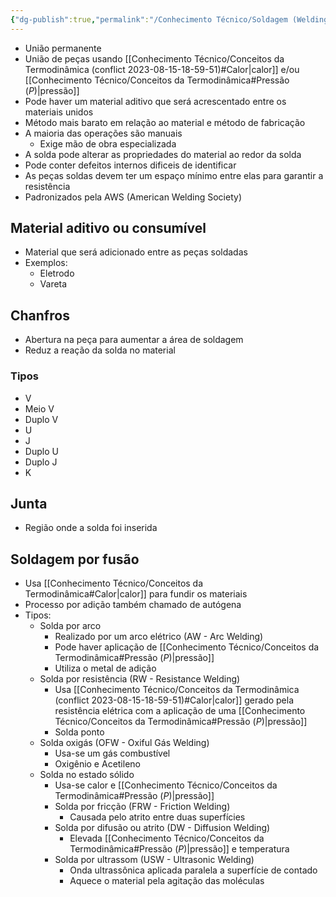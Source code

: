 ```yaml
---
{"dg-publish":true,"permalink":"/Conhecimento Técnico/Soldagem (Welding)/","created":"","updated":""}
---
```



- União permanente
- União de peças usando [[Conhecimento Técnico/Conceitos da Termodinâmica (conflict 2023-08-15-18-59-51)#Calor\|calor]] e/ou [[Conhecimento Técnico/Conceitos da Termodinâmica#Pressão ($P$)\|pressão]]
- Pode haver um material aditivo que será acrescentado entre os materiais unidos
- Método mais barato em relação ao material e método de fabricação
- A maioria das operações são manuais
	- Exige mão de obra especializada
- A solda pode alterar as propriedades do material ao redor da solda
- Pode conter defeitos internos dificeis de identificar
- As peças soldas devem ter um espaço mínimo entre elas para garantir a resistência
- Padronizados pela AWS (American Welding Society)

## Material aditivo ou consumível
- Material que será adicionado entre as peças soldadas
- Exemplos:
	- Eletrodo
	- Vareta

## Chanfros
- Abertura na peça para aumentar a área de soldagem
- Reduz a reação da solda no material

### Tipos
- V
- Meio V
- Duplo V
- U
- J
- Duplo U
- Duplo J
- K

## Junta
- Região onde a solda foi inserida

## Soldagem por fusão
 - Usa [[Conhecimento Técnico/Conceitos da Termodinâmica#Calor\|calor]] para fundir os materiais
 - Processo por adição também chamado de autógena
 - Tipos:
	 - Solda por arco
		 - Realizado por um arco elétrico (AW - Arc Welding)
		 - Pode haver aplicação de [[Conhecimento Técnico/Conceitos da Termodinâmica#Pressão ($P$)\|pressão]]
		 - Utiliza o metal de adição
	 - Solda por resistência (RW - Resistance Welding)
		 - Usa [[Conhecimento Técnico/Conceitos da Termodinâmica (conflict 2023-08-15-18-59-51)#Calor\|calor]] gerado pela resistência elétrica com a aplicação de uma [[Conhecimento Técnico/Conceitos da Termodinâmica#Pressão ($P$)\|pressão]]
		 - Solda ponto
	 - Solda oxigás (OFW - Oxiful Gás Welding)
		 - Usa-se um gás combustível
		 - Oxigênio e Acetileno
	 - Solda no estado sólido
		 - Usa-se calor e [[Conhecimento Técnico/Conceitos da Termodinâmica#Pressão ($P$)\|pressão]]
		 - Solda por fricção (FRW - Friction Welding)
			 - Causada pelo atrito entre duas superfícies
		 - Solda por difusão ou atrito (DW - Diffusion Welding)
			 - Elevada [[Conhecimento Técnico/Conceitos da Termodinâmica#Pressão ($P$)\|pressão]] e temperatura
		 - Solda por ultrassom (USW - Ultrasonic Welding)
			 - Onda ultrassônica aplicada paralela a superfície de contado
			 - Aquece o material  pela agitação das moléculas
